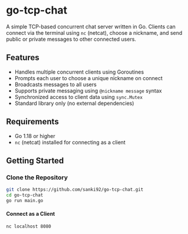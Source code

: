 # go-tcp-chat

A simple TCP-based concurrent chat server written in Go. Clients can connect via the terminal using `nc` (netcat), choose a nickname, and send public or private messages to other connected users.

## Features

- Handles multiple concurrent clients using Goroutines
- Prompts each user to choose a unique nickname on connect
- Broadcasts messages to all users
- Supports private messaging using `@nickname message` syntax
- Synchronized access to client data using `sync.Mutex`
- Standard library only (no external dependencies)

## Requirements

- Go 1.18 or higher
- `nc` (netcat) installed for connecting as a client

## Getting Started

### Clone the Repository

```bash 
git clone https://github.com/sanki92/go-tcp-chat.git
cd go-tcp-chat
go run main.go
```
#### Connect as a Client
```bash
nc localhost 8080
```
